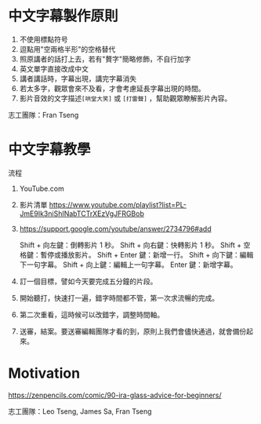 # 中文字幕製作原則

1. 不使用標點符号
2. 逗點用"空兩格半形"的空格替代
2. 照原講者的話打上去，若有"贅字"簡略修飾，不自行加字
3. 英文單字直接改成中文
4. 講者講話時，字幕出現，講完字幕消失
5. 若太多字，觀眾會來不及看，才會考慮延長字幕出現的時間。
7. 影片音效的文字描述`[哄堂大笑]` 或 `[打雷聲]` ，幫助觀眾瞭解影片內容。

志工團隊：Fran Tseng

# 中文字幕教學

流程

1. YouTube.com

   

2. 影片清單 https://www.youtube.com/playlist?list=PL-JmE9Ik3niShINabTCTrXEzVgJFRGBob

   

3. https://support.google.com/youtube/answer/2734796#add

   Shift + 向左鍵：倒轉影片 1 秒。
   Shift + 向右鍵：快轉影片 1 秒。
   Shift + 空格鍵：暫停或播放影片。
   Shift + Enter 鍵：新增一行。
   Shift + 向下鍵：編輯下一句字幕。
   Shift + 向上鍵：編輯上一句字幕。
   Enter 鍵：新增字幕。

   

4. 訂一個目標，譬如今天要完成五分鐘的片段。

   

5. 開始聽打，快速打一遍，錯字時間都不管，第一次求流暢的完成。

   

6. 第二次重看，這時候可以改錯字，調整時間軸。

   

7. 送審，結案。要送審編輯團隊才看的到，原則上我們會儘快通過，就會備份起來。

# Motivation
https://zenpencils.com/comic/90-ira-glass-advice-for-beginners/

志工團隊：Leo Tseng, James Sa, Fran Tseng